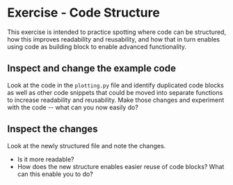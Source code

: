 # Exercise  - Code Structure

This exercise is intended to practice spotting where code can be structured, how
this improves readability and reusability, and how that in turn enables using
code as building block to enable advanced functionality.


## Inspect and change the example code

Look at the code in the `plotting.py` file and identify duplicated code blocks as well as other code
snippets that could be moved into separate functions to increase readability and
reusability. Make those changes and experiment with the code -- what can you now
easily do?

## Inspect the changes

Look at the newly structured file and note the changes.

- Is it more readable?
- How does the new structure enables easier reuse of code blocks? What can this
enable you to do?
